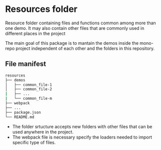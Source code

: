 # Resources folder
Resource folder containing files and functions common among more than one demo. It may also contain other files that are commonly used in different places in the project

The main goal of this package is to mantain the demos inside the mono-repo project independent of each other and the folders in this repository.

## File manifest

```bash
resources
├── demos
│   ├── common_file-1
│   ├── common_file-2
|   ├── ...
|   └── common_file-m
├── webpack
├── ...
├── package.json
└── README.md
```

* The folder srtucture accepts new folders with other files that can be used anywhere in the project.
* The webpack file is necessary specify the loaders needed to import specific type of files.